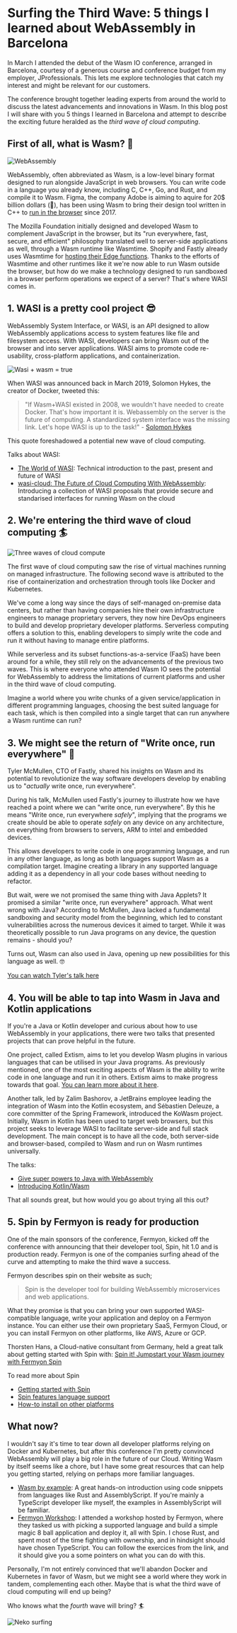 # Surfing the Third Wave: 5 things I learned about WebAssembly in Barcelona

In March I attended the debut of the Wasm IO conference, arranged in Barcelona,
courtesy of a generous course and conference budget from my employer,
JProfessionals. This lets me explore technologies that catch my interest and
might be relevant for our customers.

The conference brought together leading experts from around the world to discuss
the latest advancements and innovations in Wasm. In this blog post I will share
with you 5 things I learned in Barcelona and attempt to describe the exciting
future heralded as the _third wave of cloud computing_.

## First of all, what is Wasm? 🤔

![WebAssembly](/blog-assets/wasm.jpg)

WebAssembly, often abbreviated as Wasm, is a low-level binary format designed to
run alongside JavaScript in web browsers. You can write code in a language you
already know, including C, C++, Go, and Rust, and compile it to Wasm. Figma, the
company Adobe is aiming to aquire for 20$ billion dollars (🤯), has been using
Wasm to bring their design tool written in C++ to
[run in the browser](https://learn.microsoft.com/en-us/azure/aks/use-wasi-node-pools)
since 2017.

The Mozilla Foundation initially designed and developed Wasm to complement
JavaScript in the browser, but its "run everywhere, fast, secure, and efficient"
philosophy translated well to server-side applications as well, through a Wasm
runtime like Wasmtime. Shopify and Fastly already uses Wasmtime for
[hosting their Edge functions](https://bytecodealliance.org/articles/wasmtime-1-0-fast-safe-and-production-ready).
Thanks to the efforts of Wasmtime and other runtimes like it we're now able to
run Wasm outside the browser, but how do we make a technology designed to run
sandboxed in a browser perform operations we expect of a server? That's where
WASI comes in.

## 1. WASI is a pretty cool project 😎

WebAssembly System Interface, or WASI, is an API designed to allow WebAssembly
applications access to system features like file and filesystem access. With
WASI, developers can bring Wasm out of the browser and into server applications.
WASI aims to promote code re-usability, cross-platform applications, and
containerization.

![Wasi + wasm = true](/blog-assets/wasi_wasm.jpg)

When WASI was announced back in March 2019, Solomon Hykes, the creator of
Docker, tweeted this:

> "If Wasm+WASI existed in 2008, we wouldn't have needed to create Docker.
> That's how important it is. Webassembly on the server is the future of
> computing. A standardized system interface was the missing link. Let's hope
> WASI is up to the task!" -
> [Solomon Hykes](https://twitter.com/solomonstre/status/1111004913222324225?lang=en)

This quote foreshadowed a potential new wave of cloud computing.

Talks about WASI:

- [The World of WASI](https://www.youtube.com/watch?v=nOkzmOapiSY): Technical
  introduction to the past, present and future of WASI
- [wasi-cloud: The Future of Cloud Computing With
  WebAssembly](https://www.youtube.com/watch?v=Z7cSjIp7vRg): Introducing a
  collection of WASI proposals that provide secure and standarised interfaces
  for running Wasm on the cloud

## 2. We're entering the third wave of cloud computing 🏄

![Three waves of cloud compute](/blog-assets/three_waves.png)

The first wave of cloud computing saw the rise of virtual machines running on
managed infrastructure. The following second wave is attributed to the rise of
containerization and orchestration through tools like Docker and Kubernetes.

We've come a long way since the days of self-managed on-premise data centers,
but rather than having companies hire their own infrastructure engineers to
manage proprietary servers, they now hire DevOps engineers to build and develop
proprietary developer platforms. Serverless computing offers a solution to this,
enabling developers to simply write the code and run it without having to manage
entire platforms.

While serverless and its subset functions-as-a-service (FaaS) have been around
for a while, they still rely on the advancements of the previous two waves. This
is where everyone who attended Wasm IO sees the potential for WebAssembly to
address the limitations of current platforms and usher in the third wave of
cloud computing.

Imagine a world where you write chunks of a given service/application in
different programming languages, choosing the best suited language for each
task, which is then compiled into a single target that can run anywhere a Wasm
runtime can run?

## 3. We might see the return of "Write once, run everywhere" 🤔

Tyler McMullen, CTO of Fastly, shared his insights on Wasm and its potential to
revolutionize the way software developers develop by enabling us to "_actually_
write once, run everywhere".

During his talk, McMullen used Fastly's journey to illustrate how we have
reached a point where we can "write once, run everywhere". By this he means
"Write once, run everywhere _safely_", implying that the programs we create
should be able to operate _safely_ on any device on any architecture, on
everything from browsers to servers, ARM to intel and embedded devices.

This allows developers to write code in one programming language, and run in any
other language, as long as both languages support Wasm as a compilation target.
Imagine creating a library in any supported language adding it as a dependency
in all your code bases without needing to refactor.

But wait, were we not promised the same thing with Java Applets? It promised a
similar "write once, run everywhere" approach. What went wrong with Java?
According to McMullen, Java lacked a fundamental sandboxing and security model
from the beginning, which led to constant vulnerabilities across the numerous
devices it aimed to target. While it was theoretically possible to run Java
programs on any device, the question remains - should you?

Turns out, Wasm can also used in Java, opening up new possibilities for this
language as well. 🤓

[You can watch Tyler's talk here](https://www.youtube.com/watch?v=dhoVlVu2XAw)

## 4. You will be able to tap into Wasm in Java and Kotlin applications

If you're a Java or Kotlin developer and curious about how to use WebAssembly in
your applications, there were two talks that presented projects that can prove
helpful in the future.

One project, called Extism, aims to let you develop Wasm plugins in various
languages that can be utilised in your Java programs. As previously mentioned,
one of the most exciting aspects of Wasm is the ability to write code in one
language and run it in others. Extism aims to make progress towards that goal.
[You can learn more about it here](https://github.com/extism/extism).

Another talk, led by Zalim Bashorov, a JetBrains employee leading the
integration of Wasm into the Kotlin ecosystem, and Sébastien Deleuze, a core
committer of the Spring Framework, introduced the KoWasm project. Initially,
Wasm in Kotlin has been used to target web browsers, but this project seeks to
leverage WASI to facilitate server-side and full stack development. The main
concept is to have all the code, both server-side and browser-based, compiled to
Wasm and run on Wasm runtimes universally.

The talks:

- [Give super powers to Java with WebAssembly](https://www.youtube.com/watch?v=5HBglrvHtWg)
- [Introducing Kotlin/Wasm](https://www.youtube.com/watch?v=LCtMC_IVCKo)

That all sounds great, but how would you go about trying all this out?

## 5. Spin by Fermyon is ready for production

One of the main sponsors of the conference, Fermyon, kicked off the conference
with announcing that their developer tool, Spin, hit 1.0 and is production
ready. Fermyon is one of the companies surfing ahead of the curve and attempting
to make the third wave a success.

Fermyon describes spin on their website as such;

> Spin is the developer tool for building WebAssembly microservices and web
> applications.

What they promise is that you can bring your own supported WASI-compatible
language, write your application and deploy on a Fermyon instance. You can
either use their own proprietary SaaS, Fermyon Cloud, or you can install Fermyon
on other platforms, like AWS, Azure or GCP.

Thorsten Hans, a Cloud-native consultant from Germany, held a great talk about
getting started with Spin with:
[Spin it! Jumpstart your Wasm journey with
Fermyon Spin](https://www.youtube.com/watch?v=ai5p5oubTm8)

To read more about Spin

- [Getting started with Spin](https://developer.fermyon.com/spin/index)
- [Spin features language support](https://developer.fermyon.com/spin/language-support-overview)
- [How-to install on other platforms](https://github.com/fermyon/installer)

## What now?

I wouldn't say it's time to tear down all developer platforms relying on Docker
and Kubernetes, but after this conference I'm pretty convinced WebAssembly will
play a big role in the future of our Cloud. Writing Wasm by itself seems like a
chore, but I have some great resources that can help you getting started,
relying on perhaps more familiar languages.

- [Wasm by example](https://wasmbyexample.dev/): A great hands-on introduction
  using code snippets from languages like Rust and AssemblyScript. If you're
  mainly a TypeScript developer like myself, the examples in AssemblyScript will
  be familiar.
- [Fermyon Workshop](https://github.com/fermyon/workshops): I attended a
  workshop hosted by Fermyon, where they tasked us with picking a supported
  language and build a simple magic 8 ball application and deploy it, all with
  Spin. I chose Rust, and spent most of the time fighting with ownership, and in
  hindsight should have chosen TypeScript. You can follow the exercices from the
  link, and it should give you a some pointers on what you can do with this.

Personally, I'm not entirely convinced that we'll abandon Docker and Kubernetes
in favor of Wasm, but we might see a world where they work in tandem,
complementing each other. Maybe that is what the third wave of cloud computing
will end up being?

Who knows what the _fourth_ wave will bring? 🏄

![Neko surfing](/blog-assets/neko_surfing.jpeg)
